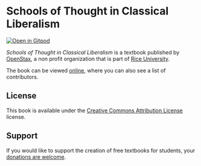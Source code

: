 # Schools of Thought in Classical Liberalism

[![Open in Gitpod](https://gitpod.io/button/open-in-gitpod.svg)](https://gitpod.io/from-referrer/)

_Schools of Thought in Classical Liberalism_ is a textbook published by [OpenStax](https://openstax.org/), a non profit organization that is part of [Rice University](https://www.rice.edu/).

The book can be viewed [online](https://github.com/cnx-user-books/cnxbook-schools-of-thought-in-classical-liberalism/releases/latest), where you can also see a list of contributors.

## License
This book is available under the [Creative Commons Attribution License](./LICENSE) license.

## Support
If you would like to support the creation of free textbooks for students, your [donations are welcome](https://riceconnect.rice.edu/donation/support-openstax-banner).
